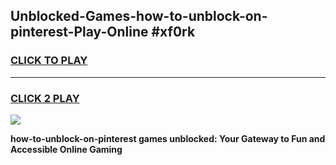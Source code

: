 
## Unblocked-Games-how-to-unblock-on-pinterest-Play-Online #xf0rk
<h3>
<a href="https://news.freeplayer.one?title=how-to-unblock-on-pinterest&ref=3">CLICK TO PLAY</a></h3>
<hr>

<h3>
<a href="https://news.freeplayer.one?title=how-to-unblock-on-pinterest&ref=3">CLICK 2 PLAY</a>
  
</h3>

<a href="https://news.freeplayer.one?title=how-to-unblock-on-pinterest&ref=3"><img src="https://clearcache.store/games.png"></a>


**how-to-unblock-on-pinterest games unblocked: Your Gateway to Fun and Accessible Online Gaming**
